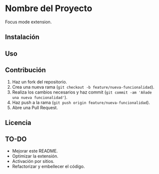 # Nombre del Proyecto

Focus mode extension.

## Instalación

## Uso

## Contribución

1. Haz un fork del repositorio.
2. Crea una nueva rama (`git checkout -b feature/nueva-funcionalidad`).
3. Realiza los cambios necesarios y haz commit (`git commit -am 'Añade una nueva funcionalidad'`).
4. Haz push a la rama (`git push origin feature/nueva-funcionalidad`).
5. Abre una Pull Request.

## Licencia

## TO-DO

- Mejorar este README.
- Optimizar la extensión.
- Activación por sitios.
- Refactorizar y embellecer el código.
